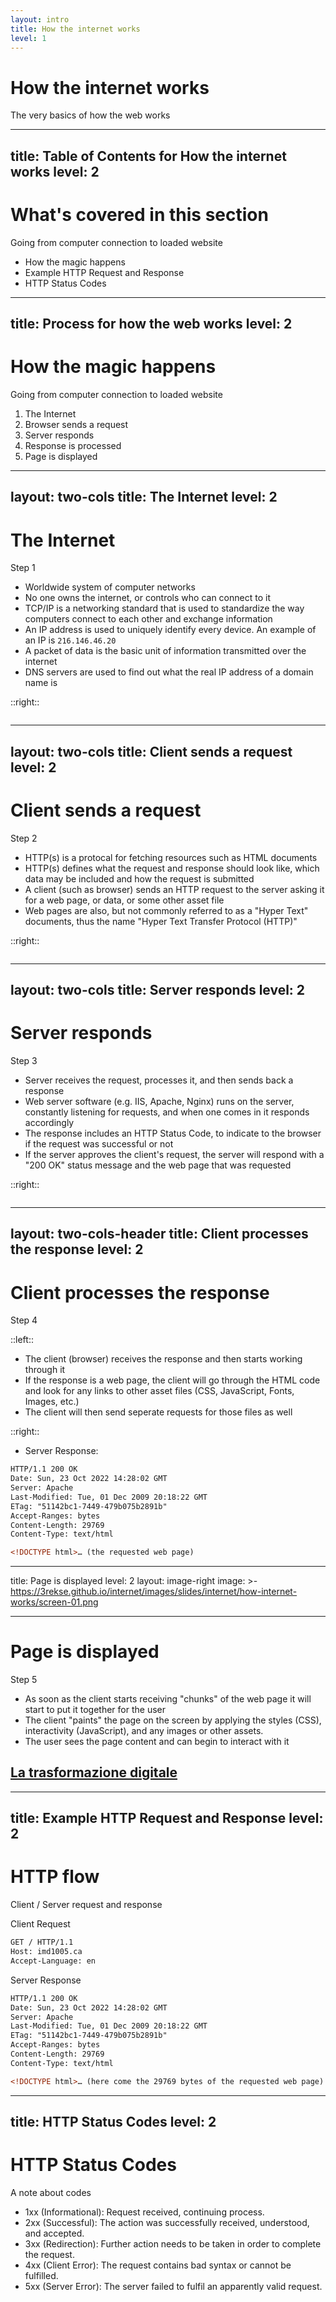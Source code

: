 ```yaml
---
layout: intro
title: How the internet works
level: 1
---
```


# How the internet works

The very basics of how the web works


---
title: Table of Contents for How the internet works
level: 2
---

# What's covered in this section
Going from computer connection to loaded website

* How the magic happens 
* Example HTTP Request and Response
* HTTP Status Codes

<!-- 

Slide notes: 

-->

---
title: Process for how the web works
level: 2
---

# How the magic happens
Going from computer connection to loaded website

1. The Internet
2. Browser sends a request
3. Server responds 
4. Response is processed
5. Page is displayed


<!-- 

Slide notes: 

-->


---
layout: two-cols
title: The Internet
level: 2
---

# The Internet
Step 1

* Worldwide system of computer networks 
* No one owns the internet, or controls who can connect to it
* TCP/IP is a networking standard that is used to standardize the way computers connect to each other and exchange information
* An IP address is used to uniquely identify every device. An example of an IP is `216.146.46.20`
* A packet of data is the basic unit of information transmitted over the internet
* DNS servers are used to find out what the real IP address of a domain name is

::right::
<div class="ml-10 bg-zinc-100">
<div class="flex justify-center">
    <img alt="" class="place-content-end h-120" src="https://3rekse.github.io/internet/images/slides/internet/how-internet-works/map-01.png" />
</div>
</div>

<!-- 

Slide notes: 

Credit: 

https://thenounproject.com/icon/laptop-5407776/

-->

---
layout: two-cols
title: Client sends a request
level: 2
---

# Client sends a request
Step 2

* HTTP(s) is a protocal for fetching resources such as HTML documents
* HTTP(s) defines what the request and response should look like, which data may be included and how the request is submitted
* A client (such as browser) sends an HTTP request to the server asking it for a web page, or data, or some other asset file
* Web pages are also, but not commonly referred to as a "Hyper Text" documents, thus the name "Hyper Text Transfer Protocol (HTTP)"

::right::
<div class="ml-10 bg-zinc-100">
<div class="flex justify-center">
    <img alt="" class="place-content-end h-120" src="https://3rekse.github.io/internet/images/slides/internet/how-internet-works/map-02.png" />
</div>
</div>



<!-- 

Slide notes: 

-->


---
layout: two-cols
title: Server responds
level: 2
---

# Server responds 
Step 3

* Server receives the request, processes it, and then sends back a response
* Web server software (e.g. IIS, Apache, Nginx) runs on the server, constantly listening for requests, and when one comes in it responds accordingly
* The response includes an HTTP Status Code, to indicate to the browser if the request was successful or not
* If the server approves the client's request, the server will respond with a "200 OK" status message and the web page that was requested

::right::

<div class="ml-10 bg-zinc-100">
    <div class="flex justify-center">
        <img alt="" class="place-content-end h-120" src="https://3rekse.github.io/internet/images/slides/internet/how-internet-works/map-03.png" />
    </div>
</div>

<!-- 

Slide notes: 

-->



---
layout: two-cols-header
title: Client processes the response
level: 2
---

# Client processes the response
Step 4

::left::

* The client (browser) receives the response and then starts working through it
* If the response is a web page, the client will go through the HTML code and look for any links to other asset files (CSS, JavaScript, Fonts, Images, etc.) 
* The client will then send seperate requests for those files as well

::right::

* Server Response:

```html
HTTP/1.1 200 OK
Date: Sun, 23 Oct 2022 14:28:02 GMT
Server: Apache
Last-Modified: Tue, 01 Dec 2009 20:18:22 GMT
ETag: "51142bc1-7449-479b075b2891b"
Accept-Ranges: bytes
Content-Length: 29769
Content-Type: text/html

<!DOCTYPE html>… (the requested web page)
```


<!-- 

Slide notes: 

-->


---
title: Page is displayed
level: 2
layout: image-right
image: >-
  https://3rekse.github.io/internet/images/slides/internet/how-internet-works/screen-01.png

---

# Page is displayed
Step 5

* As soon as the client starts receiving "chunks" of the web page it will start to put it together for the user
* The client "paints" the page on the screen by applying the styles (CSS), interactivity (JavaScript), and any images or other assets. 
* The user sees the page content and can begin to interact with it

## [La trasformazione digitale ](https://sites.google.com/view/bf3/linguaggi/la-trasformazione-digitale)

<!-- 

Slide notes: 

-->



---
title: Example HTTP Request and Response
level: 2
---

# HTTP flow
Client / Server request and response

Client Request 

```html
GET / HTTP/1.1
Host: imd1005.ca
Accept-Language: en
```

Server Response 

```html
HTTP/1.1 200 OK
Date: Sun, 23 Oct 2022 14:28:02 GMT
Server: Apache
Last-Modified: Tue, 01 Dec 2009 20:18:22 GMT
ETag: "51142bc1-7449-479b075b2891b"
Accept-Ranges: bytes
Content-Length: 29769
Content-Type: text/html

<!DOCTYPE html>… (here come the 29769 bytes of the requested web page)
```

<!-- 

Slide notes: 

Credit: 

https://developer.mozilla.org/en-US/docs/Web/HTTP/Overview

-->


---
title: HTTP Status Codes
level: 2
---

# HTTP Status Codes
A note about codes 

* 1xx (Informational): Request received, continuing process.
* 2xx (Successful): The action was successfully received, understood, and accepted.
* 3xx (Redirection): Further action needs to be taken in order to complete the request.
* 4xx (Client Error): The request contains bad syntax or cannot be fulfilled.
* 5xx (Server Error): The server failed to fulfil an apparently valid request.

<!-- 

Slide notes: 

Credit: 

https://dev.opera.com/articles/http-response-codes/

-->
